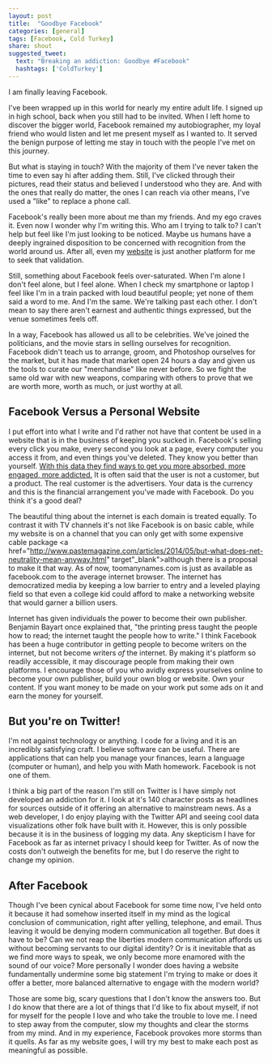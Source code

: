 ```yaml
---
layout: post
title:  "Goodbye Facebook"
categories: [general]
tags: [Facebook, Cold Turkey]
share: shout
suggested_tweet:
  text: "Breaking an addiction: Goodbye #Facebook"
  hashtags: ['ColdTurkey']
---
```


I am finally leaving Facebook.

I've been wrapped up in this world for nearly my entire adult life. I signed up in high school, back when you still had to be invited. When I left home to discover the bigger world, Facebook remained my autobiographer, my loyal friend who would listen and let me present myself as I wanted to. It served the benign purpose of letting me stay in touch with the people I've met on this journey.

But what is staying in touch? With the majority of them I've never taken the time to even say hi after adding them. Still, I've clicked through their pictures, read their status and believed I understood who they are. And with the ones that really do matter, the ones I can reach via other means, I've used a "like" to replace a phone call.

Facebook's really been more about me than my friends. And my ego craves it. Even now I wonder why I'm writing this. Who am I trying to talk to? I can't help but feel like I'm just looking to be noticed. Maybe us humans have a deeply ingrained disposition to be concerned with recognition from the world around us. After all, even my [website](http://toomanynames.com/) is just another platform for me to seek that validation.

Still, something about Facebook feels over-saturated. When I'm alone I don't feel alone, but I feel alone. When I check my smartphone or laptop I feel like I'm in a train packed with loud beautiful people; yet none of them said a word to me. And I'm the same. We're talking past each other. I don't mean to say there aren't earnest and authentic things expressed, but the venue sometimes feels off.

In a way, Facebook has allowed us all to be celebrities. We've joined the politicians, and the movie stars in selling ourselves for recognition. Facebook didn't teach us to arrange, groom, and Photoshop ourselves for the market, but it has made that market open 24 hours a day and given us the tools to curate our "merchandise" like never before. So we fight the same old war with new weapons, comparing with others to prove that we are worth more, worth as much, or just worthy at all.

Facebook Versus a Personal Website
----------------------------------

I put effort into what I write and I'd rather not have that content be used in a website that is in the business of keeping you sucked in. Facebook's selling every click you make, every second you look at a page, every computer you access it from, and even things you've deleted. They know you better than yourself. <a href="http://www.slate.com/articles/technology/technology/2012/04/facebook_ipo_how_much_money_does_the_social_network_make_off_each_user_.html" target="_blank">With this data they find ways to get you more absorbed, more engaged, more addicted.</a> It is often said that the user is not a customer, but a product. The real customer is the advertisers. Your data is the currency and this is the financial arrangement you've made with Facebook. Do you think it's a good deal?

The beautiful thing about the internet is each domain is treated equally. To contrast it with TV channels it's not like Facebook is on basic cable, while my website is on a channel that you can only get with some expensive cable package <a href="http://www.pastemagazine.com/articles/2014/05/but-what-does-net-neutrality-mean-anyway.html" target"_blank">although there is a proposal to make it that way</a>. As of now, toomanynames.com is just as available as facebook.com to the average internet browser. The internet has democratized media by keeping a low barrier to entry and a leveled playing field so that even a college kid could afford to make a networking website that would garner a billion users.

Internet has given individuals the power to become their own publisher. Benjamin Bayart once explained that, "the printing press taught the people how to read; the internet taught the people how to write." I think Facebook has been a huge contributor in getting people to become writers on the internet, but not become writers *of* the internet. By making it's platform so readily accessible, it may discourage people from making their own platforms. I encourage those of you who avidly express yourselves online to become your own publisher, build your own blog or website. Own your content. If you want money to be made on your work put some ads on it and earn the money for yourself.

But you're on Twitter!
----------------------

I'm not against technology or anything. I code for a living and it is an incredibly satisfying craft. I believe software can be useful. There are applications that can help you manage your finances, learn a language (computer or human), and help you with Math homework. Facebook is not one of them.

I think a big part of the reason I'm still on Twitter is I have simply not developed an addiction for it. I look at it's 140 character posts as headlines for sources outside of it offering an alternative to mainstream news. As a web developer, I do enjoy playing with the Twitter API and seeing cool data visualizations other folk have built with it. However, this is only possible because it is in the business of logging my data. Any skepticism I have for Facebook as far as internet privacy I should keep for Twitter. As of now the costs don't outweigh the benefits for me, but I do reserve the right to change my opinion.

After Facebook
--------------

Though I've been cynical about Facebook for some time now, I've held onto it because it had somehow inserted itself in my mind as the logical conclusion of communication, right after yelling, telephone, and email. Thus leaving it would be denying modern communication all together. But does it have to be? Can we not reap the liberties modern communication affords us without becoming servants to our digital identity? Or is it inevitable that as we find more ways to speak, we only become more enamored with the sound of our voice? More personally I wonder does having a website fundamentally undermine some big statement I'm trying to make or does it offer a better, more balanced alternative to engage with the modern world?

Those are some big, scary questions that I don't know the answers too. But I do know that there are a lot of things that I'd like to fix about myself, if not for myself for the people I love and who take the trouble to love me. I need to step away from the computer, slow my thoughts and clear the storms from my mind. And in my experience, Facebook provokes more storms than it quells. As far as my website goes, I will try my best to make each post as meaningful as possible.